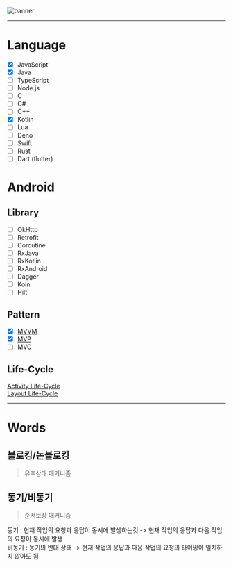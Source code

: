 ![banner](https://raw.githubusercontent.com/sungbin5304/Today-I-Learned/master/banner.png)

-----

# Language
- [x] JavaScript
- [x] Java
- [ ] TypeScript
- [ ] Node.js
- [ ] C
- [ ] C#
- [ ] C++
- [x] Kotlin
- [ ] Lua
- [ ] Deno
- [ ] Swift
- [ ] Rust
- [ ] Dart (flutter)

# Android 
## Library
- [ ] OkHttp
- [ ] Retrofit
- [ ] Coroutine
- [ ] RxJava
- [ ] RxKotlin
- [ ] RxAndroid
- [ ] Dagger
- [ ] Koin
- [ ] Hilt

## Pattern 
- [x] [MVVM](https://github.com/sungbin5304/SpotiPlayer)
- [x] [MVP](https://github.com/sungbin5304/Android-Study/tree/master/pattern/MVP)
- [ ] MVC

## Life-Cycle

[Activity Life-Cycle](https://raw.githubusercontent.com/sungbin5304/Today-I-Learned/master/images/Activity%20Life-Cycle.png)<br>
[Layout Life-Cycle](https://raw.githubusercontent.com/sungbin5304/Today-I-Learned/master/images/Layout%20Life-Cycle.png)

-----

# Words
## 블로킹/논블로킹
> 유후상태 매커니즘

## 동기/비동기
> 순서보장 매커니즘

동기 : 현재 작업의 요청과 응답이 동시에 발생하는것 -> 현재 작업의 응답과 다음 작업의 요청이 동시에 발생<br>
비동기 : 동기의 반대 상태 -> 현재 작업의 응답과 다음 작업의 요청의 타이밍이 일치하지 않아도 됨

